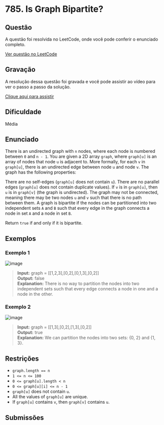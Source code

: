 # 785. Is Graph Bipartite?

## Questão

A questão foi resolvida no LeetCode, onde você pode conferir o enunciado completo.

[Ver questão no LeetCode](https://leetcode.com/problems/is-graph-bipartite/)  

## Gravação

A resolução dessa questão foi gravada e você pode assistir ao vídeo para ver o passo a passo da solução.

[Clique aqui para assistir](COLE_AQUI_O_LINK_DA_GRAVAÇÃO)

## Dificuldade

Média

## Enunciado

There is an undirected graph with `n` nodes, where each node is numbered between `0` and `n - 1`. You are given a 2D array `graph`, where `graph[u]` is an array of nodes that node `u` is adjacent to. More formally, for each `v` in `graph[u]`, there is an undirected edge between node `u` and node `v`. The graph has the following properties:

There are no self-edges (`graph[u]` does not contain `u`).
There are no parallel edges (`graph[u]` does not contain duplicate values).
If `v` is in `graph[u]`, then `u` is in `graph[v]` (the graph is undirected).
The graph may not be connected, meaning there may be two nodes `u` and `v` such that there is no path between them.
A graph is bipartite if the nodes can be partitioned into two independent sets `A` and `B` such that every edge in the graph connects a node in set `A` and a node in set `B`.

Return `true` if and only if it is bipartite.

## Exemplos

### Exemplo 1

![image](https://github.com/user-attachments/assets/adc4e548-a81c-4e6d-8413-53542506fc50)

>**Input:** graph = [[1,2,3],[0,2],[0,1,3],[0,2]]<br>
>**Output:** false<br>
>**Explanation:** There is no way to partition the nodes into two independent sets such that every edge connects a node in one and a node in the other.

### Exemplo 2

![image](https://github.com/user-attachments/assets/4dc95138-76d5-4891-989e-c8d46c93bc6e)

>**Input:** graph = [[1,3],[0,2],[1,3],[0,2]]<br>
>**Output:** true<br>
>**Explanation:** We can partition the nodes into two sets: {0, 2} and {1, 3}.

## Restrições

- `graph.length == n`
- `1 <= n <= 100`
- `0 <= graph[u].length < n`
- `0 <= graph[u][i] <= n - 1`
- `graph[u]` does not contain `u`.
- All the values of `graph[u]` are unique.
- If `graph[u]` contains `v`, then `graph[v]` contains `u`.

## Submissões

